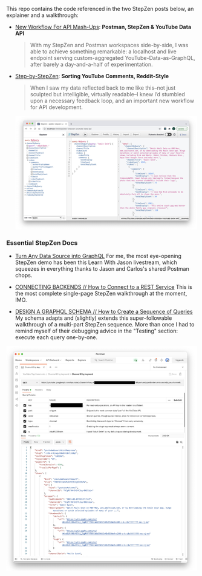 




This repo contains the code referenced in the two StepZen posts below, an explainer and a walkthrough:

- [New Workflow For API Mash-Ups](): **Postman, StepZen & YouTube Data API**


  > With my StepZen and Postman workspaces side-by-side, I was able to achieve something remarkable: a localhost and live endpoint serving custom-aggregated YouTube-Data-as-GraphQL, after barely a day-and-a-half of experimentation. 


- [Step-by-StepZen](): **Sorting YouTube Comments, Reddit-Style**

  > When I saw my data reflected back to me like this–not just sculpted but intelligible, virtually readable–I knew I’d stumbled upon a necessary feedback loop, and an important new workflow for API development.

  <p align="center">
    <img width="560" src="./images/channelIdByQuery-StepZen.jpg"/>
  </p>

<!-- Also collecting my cheatsheets here for the moment: StepZen doc pages I relied upon heavily, a few beginner questions I've resolved, and my new project checklist.  -->

### Essential StepZen Docs

- [Turn Any Data Source into GraphQL](https://www.youtube.com/watch?v=n4Ackk0xMe8) For me, the most eye-opening StepZen demo has been this Learn With Jason livestream, which squeezes in everything thanks to Jason and Carlos's shared Postman chops.

- [CONNECTING BACKENDS // How to Connect to a REST Service](https://stepzen.com/docs/connecting-backends/how-to-connect-a-rest-service) This is the most complete single-page StepZen walkthrough at the moment, IMO.

<!-- - [DESIGN A GRAPHQL SCHEMA // Create Schema Files by Writing Code](https://stepzen.com/docs/design-a-graphql-schema#create-schema-files-by-writing-code) The 4-point checklist in this section is the most succinct schema starter; minimum requirements before you run ```stepzen start```. -->

- [DESIGN A GRAPHQL SCHEMA // How to Create a Sequence of Queries](https://stepzen.com/docs/design-a-graphql-schema/sequencing-queries) My schema adapts and (slightly) extends this super-followable walkthrough of a multi-part StepZen sequence. More than once I had to remind myself of their debugging advice in the "Testing" section: execute each query one-by-one.
<!-- <p align="center">
  <img width="560" src="./images/channelIdByQuery-Postman.jpg"/>
</p> -->

<!-- ### My Personal FAQs (and Answers)
- **Should I re-use endpoints or create a new one per project?** Not if you want a legible endpoint.
- **Do I need to login again for a new project?** No, you’re installed and logged in globally.
- **Where should I install StepZen?**  Doesn’t matter, but I keep my schemas and YAML in a Stepzen folder. Be sure to run `stepzen start` from that folder.
- **What files should I have saved before I run stepzen start?**  A .graphql file, an index.graphql file, and a config.yaml.
- **What if I’m planning on committing code?**  Add a .env.local and a .gitignore. 
- **What’s the minimum I need to define a type in my graphql file?**  One type, one field, one query, and one endpoint.
- **How do I build a schema?**  Let your API suggest Types and fields through Postman. Postman is the best place to gather the two most important inputs to a StepZen-enhanced GraphQL schema: endpoint URLs and JSON responses.
- **How do I iterate my schema and add APIs?**  Itemize missing fields, solve with dependent query.





### My Starter Project Checklist

- [ ] **type ideas** in this case, ```Comment``` and ```Channel.```
- [ ] **project name** slug-case, for your endpoint URL
- [ ] **API docs URL** save API explorer pages as Postman 
- [ ] **API key or token** confirm and save in Postman
- [ ] **StepZen key** confirm and save in Postman -->

  <p align="center">
    <img width="560" src="./images/channelIdByQuery-Postman.jpg"/>
  </p>